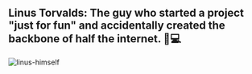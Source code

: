 ## Linus Torvalds: The guy who started a project "just for fun" and accidentally created the backbone of half the internet. 🐧💻

![linus-himself](https://cdn.britannica.com/99/124299-050-4B4D509F/Linus-Torvalds-2012.jpg?w=400&h=300&c=crop)

